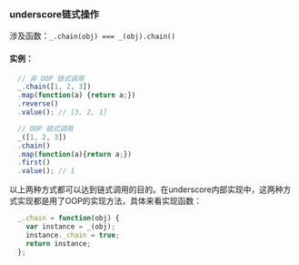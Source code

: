 ### underscore链式操作
涉及函数：`_.chain(obj) === _(obj).chain()`
#### 实例：
```js
  // 非 OOP 链式调用
  _.chain([1, 2, 3])
  .map(function(a) {return a;})
  .reverse()
  .value(); // [3, 2, 1]

  // OOP 链式调用
  _([1, 2, 3])
  .chain()
  .map(function(a){return a;})
  .first()
  .value(); // 1
```
以上两种方式都可以达到链式调用的目的。在underscore内部实现中，这两种方式实现都是用了OOP的实现方法，具体来看实现函数：
```js
  _.chain = function(obj) {
    var instance = _(obj);
    instance._chain = true;
    return instance;
  };
```

